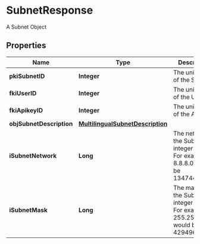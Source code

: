 

# SubnetResponse

A Subnet Object

## Properties

| Name | Type | Description | Notes |
|------------ | ------------- | ------------- | -------------|
|**pkiSubnetID** | **Integer** | The unique ID of the Subnet |  |
|**fkiUserID** | **Integer** | The unique ID of the User |  [optional] |
|**fkiApikeyID** | **Integer** | The unique ID of the Apikey |  [optional] |
|**objSubnetDescription** | [**MultilingualSubnetDescription**](MultilingualSubnetDescription.md) |  |  |
|**iSubnetNetwork** | **Long** | The network of the Subnet in integer form. For example 8.8.8.0 would be 134744064 |  |
|**iSubnetMask** | **Long** | The mask of the Subnet  in integer form. For example 255.255.255.0 would be 4294967040 |  |



